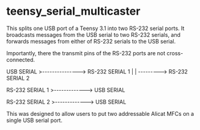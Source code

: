 # teensy_serial_multicaster


This splits one USB port of a Teensy 3.1 into two RS-232 serial ports. It broadcasts messages from the USB serial
to two RS-232 serials, and forwards messages from either of RS-232 serials to the USB serial.

Importantly, there the transmit pins of the RS-232 ports are not cross-connected.


USB SERIAL >---------------> RS-232 SERIAL 1
                  |
                  |
                  ---------> RS-232 SERIAL 2
                  

RS-232 SERIAL 1 >-------------> USB SERIAL

RS-232 SERIAL 2 >-------------> USB SERIAL

This was designed to allow users to put two addressable Alicat MFCs on a single USB serial port.